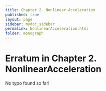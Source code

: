 ```yaml
---
title: Chapter 2. Nonlinear Acceleration
published: true
layout: page
sidebar: mydoc_sidebar
permalink: NonlinearAcceleration.html
folder: monograph
---
```



# Erratum in Chapter 2. NonlinearAcceleration

No typo found so far!